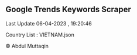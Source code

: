 

## Google Trends Keywords Scraper 
 
Last Update 06-04-2023 , 19:20:46

Country List :
VIETNAM.json



© Abdul Muttaqin 
